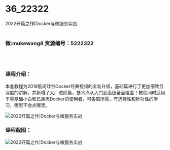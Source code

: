 # 36_22322
2022开篇之作|Docker与微服务实战
<br/></br>
<h3>微:mukewang8 资源编号：5222322</h3>
<br/></br>
<h3>课程介绍：</h3>
<p>本套教程为2018版尚硅谷<a title="查看与 Docker 相关的文章" target="_blank">Docker</a>经典视频的全新升级，基础篇进行了更加细致且深度的讲解，并新增了大厂进阶篇，技术点从入门到高级全面覆盖！教程同时适用于零基础小白和已熟悉Docker的使用者，可各取所需，有选择性和针对性的学习，哪里不会点哪里。</p>
<p><img src="https://www.ko996.com/wp-content/uploads/img/2022/01/1-11-300x166.png" alt="2022开篇之作|Docker与微服务实战"></p>
<div class="info-desc">
<h3>课程截图：</h3>
<p><img src="https://www.ko996.com/wp-content/uploads/img/2022/01/2-8.png" alt="2022开篇之作|Docker与微服务实战"></p>


			
</div>
